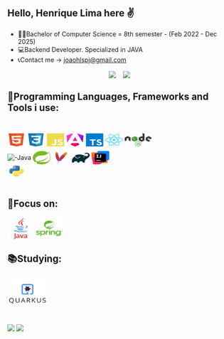 ## Hello, Henrique Lima here ✌
  - 🐱‍👤Bachelor of Computer Science = 8th semester - (Feb 2022 - Dec 2025)
  - 💻Backend Developer. Specialized in JAVA 
  - 📞Contact me -> joaohlspj@gmail.com 


<div align="center" style="display: flex; justify-content: center; gap: 16px;">
  <a href="https://github.com/cyclews/github-readme-stats">
    <img height=200 align="center" src="https://github-readme-stats.vercel.app/api?username=cyclews&theme=dark&show_icons=true" />
  </a>
  <a href="https://github.com/cyclews/convoychat">
    <img height=200 align="center" src="https://github-readme-stats.vercel.app/api/top-langs?username=cyclews&layout=compact&langs_count=8&card_width=320&theme=dark" />
  </a>
</div>

## 🔨Programming Languages, Frameworks and Tools i use:

<div style="display: inline_block"><br>
  <img align="center" alt="-HTML" height="30" width="40" src="https://raw.githubusercontent.com/devicons/devicon/master/icons/html5/html5-original.svg">
  <img align="center" alt="-CSS" height="30" width="40" src="https://raw.githubusercontent.com/devicons/devicon/master/icons/css3/css3-original.svg">
  <img align="center" alt="-Js" height="30" width="40" src="https://raw.githubusercontent.com/devicons/devicon/master/icons/javascript/javascript-plain.svg">
  <img align="center" alt="-Angular" height="30" width="40" src="https://raw.githubusercontent.com/devicons/devicon/master/icons/angular/angular-original.svg">
  <img align="center" alt="-Ts" height="30" width="40" src="https://raw.githubusercontent.com/devicons/devicon/master/icons/typescript/typescript-original.svg">
  <img align="center" alt="-React" height="30" width="40" src="https://raw.githubusercontent.com/devicons/devicon/refs/heads/master/icons/reactnative/reactnative-original.svg">
  <img align="center" alt="-NodeJS" height="50" width="60" src="https://raw.githubusercontent.com/devicons/devicon/refs/heads/master/icons/nodejs/nodejs-original-wordmark.svg"><br>

  <img align="center" alt="-Java" height="30" width="40" src="https://cdn.jsdelivr.net/gh/devicons/devicon/icons/java/java-original.svg">
  <img align="center" alt="-Springboot" height="30" width="40" src="https://raw.githubusercontent.com/devicons/devicon/refs/heads/master/icons/spring/spring-original.svg">
  <!-- <img align="center" alt="-Maven" height="30" width="40" src="https://raw.githubusercontent.com/devicons/devicon/refs/heads/master/icons/maven/maven-original-wordmark.svg"> -->
  <img align="center" alt="-Maven" height="30" width="40" src="https://raw.githubusercontent.com/devicons/devicon/refs/heads/master/icons/maven/maven-original.svg">
  <img align="center" alt="-Gradle" height="30" width="40" src="https://raw.githubusercontent.com/devicons/devicon/refs/heads/master/icons/gradle/gradle-original.svg">
  <img align="center" alt="-IntellijIDEA" height="30" width="40" src="https://raw.githubusercontent.com/devicons/devicon/refs/heads/master/icons/intellij/intellij-original.svg"><br>
<!--   <img align="center" alt="-Quarkus" height="30" width="40" src="https://raw.githubusercontent.com/devicons/devicon/refs/heads/master/icons/spring/spring-original.svg"> -->

  <img align="center" alt="-Python" height="30" width="40" src="https://raw.githubusercontent.com/devicons/devicon/master/icons/python/python-original.svg">
</div style="display: inline_block"><br>

## 🌠Focus on: 
<div>
<img align="center" alt="-Java" height="50" width="60" src="https://raw.githubusercontent.com/devicons/devicon/refs/heads/master/icons/java/java-original-wordmark.svg">
  <img align="center" alt="-Springboot" height="50" width="60" src="https://raw.githubusercontent.com/devicons/devicon/refs/heads/master/icons/spring/spring-original-wordmark.svg">
</div>

## 📚Studying:
<img align="center" alt="-Quarkus" height="80" width="90" src="https://raw.githubusercontent.com/devicons/devicon/refs/heads/master/icons/quarkus/quarkus-original-wordmark.svg">

##

<!--[![CycleWs's github activity graph](https://github-readme-activity-graph.vercel.app/graph?username=cyclews&theme=github-compact)](https://github.com/cyclews/github-readme-activity-graph) -->

<div> 
  <a href = "mailto:joaohlspj@gmail.com"><img src="https://img.shields.io/badge/Gmail-D14836?style=for-the-badge&logo=gmail&logoColor=white" target="_blank"></a>
  <a href="https://www.linkedin.com/in/joão-henrique-lima-santiago-pereira-082b4424a/" target="_blank"><img src="https://img.shields.io/badge/LinkedIn-0077B5?style=for-the-badge&logo=linkedin&logoColor=white" target="_blank"></a>
